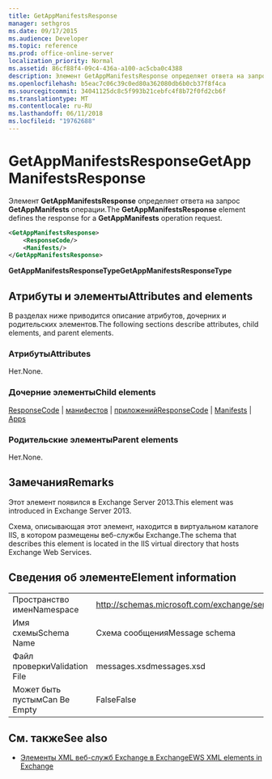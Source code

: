```yaml
---
title: GetAppManifestsResponse
manager: sethgros
ms.date: 09/17/2015
ms.audience: Developer
ms.topic: reference
ms.prod: office-online-server
localization_priority: Normal
ms.assetid: 86cf88f4-09c4-436a-a100-ac5cba0c4388
description: Элемент GetAppManifestsResponse определяет ответа на запрос GetAppManifests операции.
ms.openlocfilehash: b5eac7c06c39c0ed80a362080db6b0cb37f8f4ca
ms.sourcegitcommit: 34041125dc8c5f993b21cebfc4f8b72f0fd2cb6f
ms.translationtype: MT
ms.contentlocale: ru-RU
ms.lasthandoff: 06/11/2018
ms.locfileid: "19762688"
---
```

# <a name="getappmanifestsresponse"></a><span data-ttu-id="82179-103">GetAppManifestsResponse</span><span class="sxs-lookup"><span data-stu-id="82179-103">GetAppManifestsResponse</span></span>

<span data-ttu-id="82179-104">Элемент **GetAppManifestsResponse** определяет ответа на запрос **GetAppManifests** операции.</span><span class="sxs-lookup"><span data-stu-id="82179-104">The **GetAppManifestsResponse** element defines the response for a **GetAppManifests** operation request.</span></span> 
  
```XML
<GetAppManifestsResponse>
    <ResponseCode/>
    <Manifests/>
</GetAppManifestsResponse>
```

 <span data-ttu-id="82179-105">**GetAppManifestsResponseType**</span><span class="sxs-lookup"><span data-stu-id="82179-105">**GetAppManifestsResponseType**</span></span>
## <a name="attributes-and-elements"></a><span data-ttu-id="82179-106">Атрибуты и элементы</span><span class="sxs-lookup"><span data-stu-id="82179-106">Attributes and elements</span></span>

<span data-ttu-id="82179-107">В разделах ниже приводится описание атрибутов, дочерних и родительских элементов.</span><span class="sxs-lookup"><span data-stu-id="82179-107">The following sections describe attributes, child elements, and parent elements.</span></span>
  
### <a name="attributes"></a><span data-ttu-id="82179-108">Атрибуты</span><span class="sxs-lookup"><span data-stu-id="82179-108">Attributes</span></span>

<span data-ttu-id="82179-109">Нет.</span><span class="sxs-lookup"><span data-stu-id="82179-109">None.</span></span>
  
### <a name="child-elements"></a><span data-ttu-id="82179-110">Дочерние элементы</span><span class="sxs-lookup"><span data-stu-id="82179-110">Child elements</span></span>

<span data-ttu-id="82179-111">[ResponseCode](responsecode.md) | [манифестов](manifests.md) | [приложений](apps.md)</span><span class="sxs-lookup"><span data-stu-id="82179-111">[ResponseCode](responsecode.md) | [Manifests](manifests.md) | [Apps](apps.md)</span></span>
  
### <a name="parent-elements"></a><span data-ttu-id="82179-112">Родительские элементы</span><span class="sxs-lookup"><span data-stu-id="82179-112">Parent elements</span></span>

<span data-ttu-id="82179-113">Нет.</span><span class="sxs-lookup"><span data-stu-id="82179-113">None.</span></span>
  
## <a name="remarks"></a><span data-ttu-id="82179-114">Замечания</span><span class="sxs-lookup"><span data-stu-id="82179-114">Remarks</span></span>

<span data-ttu-id="82179-115">Этот элемент появился в Exchange Server 2013.</span><span class="sxs-lookup"><span data-stu-id="82179-115">This element was introduced in Exchange Server 2013.</span></span>
  
<span data-ttu-id="82179-116">Схема, описывающая этот элемент, находится в виртуальном каталоге IIS, в котором размещены веб-службы Exchange.</span><span class="sxs-lookup"><span data-stu-id="82179-116">The schema that describes this element is located in the IIS virtual directory that hosts Exchange Web Services.</span></span>
  
## <a name="element-information"></a><span data-ttu-id="82179-117">Сведения об элементе</span><span class="sxs-lookup"><span data-stu-id="82179-117">Element information</span></span>

|||
|:-----|:-----|
|<span data-ttu-id="82179-118">Пространство имен</span><span class="sxs-lookup"><span data-stu-id="82179-118">Namespace</span></span>  <br/> |http://schemas.microsoft.com/exchange/services/2006/messages  <br/> |
|<span data-ttu-id="82179-119">Имя схемы</span><span class="sxs-lookup"><span data-stu-id="82179-119">Schema Name</span></span>  <br/> |<span data-ttu-id="82179-120">Схема сообщения</span><span class="sxs-lookup"><span data-stu-id="82179-120">Message schema</span></span>  <br/> |
|<span data-ttu-id="82179-121">Файл проверки</span><span class="sxs-lookup"><span data-stu-id="82179-121">Validation File</span></span>  <br/> |<span data-ttu-id="82179-122">messages.xsd</span><span class="sxs-lookup"><span data-stu-id="82179-122">messages.xsd</span></span>  <br/> |
|<span data-ttu-id="82179-123">Может быть пустым</span><span class="sxs-lookup"><span data-stu-id="82179-123">Can Be Empty</span></span>  <br/> |<span data-ttu-id="82179-124">False</span><span class="sxs-lookup"><span data-stu-id="82179-124">False</span></span>  <br/> |
   
## <a name="see-also"></a><span data-ttu-id="82179-125">См. также</span><span class="sxs-lookup"><span data-stu-id="82179-125">See also</span></span>



- [<span data-ttu-id="82179-126">Элементы XML веб-служб Exchange в Exchange</span><span class="sxs-lookup"><span data-stu-id="82179-126">EWS XML elements in Exchange</span></span>](ews-xml-elements-in-exchange.md)

